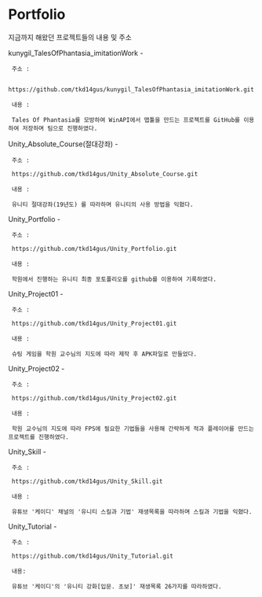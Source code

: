 # Portfolio
지금까지 해왔던 프로젝트들의 내용 및 주소

kunygil_TalesOfPhantasia_imitationWork -

     주소 : 

     https://github.com/tkd14gus/kunygil_TalesOfPhantasia_imitationWork.git

     내용 :

     Tales Of Phantasia를 모방하여 WinAPI에서 맵툴을 만드는 프로젝트를 GitHub를 이용하여 저장하며 팀으로 진행하였다.

Unity_Absolute_Course(절대강좌) - 

     주소 :

     https://github.com/tkd14gus/Unity_Absolute_Course.git

     내용 : 

     유니티 절대강좌(19년도) 를 따라하며 유니티의 사용 방법을 익혔다.


Unity_Portfolio - 

     주소 :

     https://github.com/tkd14gus/Unity_Portfolio.git

     내용 :

     학원에서 진행하는 유니티 최종 포토폴리오를 github를 이용하여 기록하였다.

Unity_Project01 - 

     주소 : 

     https://github.com/tkd14gus/Unity_Project01.git

     내용 :

     슈팅 게임을 학원 교수님의 지도에 따라 제작 후 APK파일로 만들었다.

Unity_Project02 - 

     주소 : 

     https://github.com/tkd14gus/Unity_Project02.git

     내용 : 

     학원 교수님의 지도에 따라 FPS에 필요한 기법들을 사용해 간략하게 적과 플레이어를 만드는 프로젝트를 진행하였다.

Unity_Skill - 

     주소 : 

     https://github.com/tkd14gus/Unity_Skill.git

     내용 :

     유튜브 '케이디' 채널의 '유니티 스킬과 기법' 재생목록을 따라하며 스킬과 기법을 익혔다.


Unity_Tutorial -

     주소 : 

     https://github.com/tkd14gus/Unity_Tutorial.git

     내용:

     유튜브 '케이디'의 '유니티 강화[입문. 초보]' 재생목록 26가지를 따라하였다.
